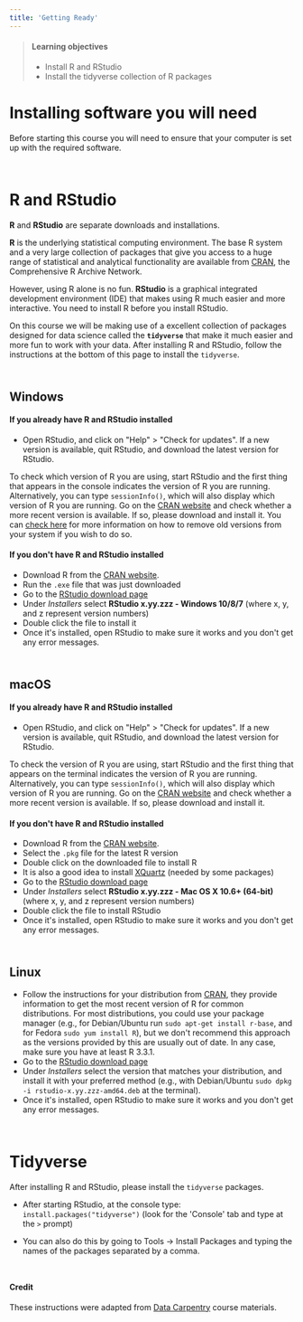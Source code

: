 ```yaml
---
title: 'Getting Ready'
---
```


> #### Learning objectives
>
> * Install R and RStudio
> * Install the tidyverse collection of R packages

# Installing software you will need

Before starting this course you will need to ensure that your computer is set
up with the required software.

<div style="line-height: 100%;"><br/></div>

# R and RStudio

**R** and **RStudio** are separate downloads and installations.

**R** is the underlying statistical computing environment. The base R system and
a very large collection of packages that give you access to a huge range of
statistical and analytical functionality are available from
[CRAN](https://cran.r-project.org), the Comprehensive R Archive Network.

However, using R alone is no fun. **RStudio** is a graphical integrated
development environment (IDE) that makes using R much easier and more
interactive. You need to install R before you install RStudio.

On this course we will be making use of a excellent collection of packages
designed for data science called the **`tidyverse`** that make it much easier
and more fun to work with your data. After installing R and RStudio, follow
the instructions at the bottom of this page to install the `tidyverse`.

<div style="line-height: 75%;"><br/></div>

## Windows

#### If you already have R and RStudio installed

* Open RStudio, and click on "Help" > "Check for updates". If a new version is
  available, quit RStudio, and download the latest version for RStudio.

To check which version of R you are using, start RStudio and the first thing
that appears in the console indicates the version of R you are running.
Alternatively, you can type `sessionInfo()`, which will also display which
version of R you are running. Go on the
[CRAN website](https://cran.r-project.org/bin/windows/base/) and check whether
a more recent version is available. If so, please download and install it. You
can [check here](https://cran.r-project.org/bin/windows/base/rw-FAQ.html#How-do-I-UNinstall-R_003f)
for more information on how to remove old versions from your system if you wish
to do so.

#### If you don't have R and RStudio installed

* Download R from the [CRAN website](https://cran.r-project.org/bin/windows/base/release.htm).
* Run the `.exe` file that was just downloaded
* Go to the [RStudio download page](https://www.rstudio.com/products/rstudio/download/#download)
* Under *Installers* select **RStudio x.yy.zzz - Windows 10/8/7** (where x, y,
and z represent version numbers)
* Double click the file to install it
* Once it's installed, open RStudio to make sure it works and you don't get any
  error messages.

<div style="line-height: 75%;"><br/></div>

## macOS

#### If you already have R and RStudio installed

* Open RStudio, and click on "Help" > "Check for updates". If a new version is
	available, quit RStudio, and download the latest version for RStudio.

To check the version of R you are using, start RStudio and the first thing that
appears on the terminal indicates the version of R you are running.
Alternatively, you can type `sessionInfo()`, which will also display which
version of R you are running. Go on the
[CRAN website](https://cran.r-project.org/bin/macosx/) and check whether a more
recent version is available. If so, please download and install it.

#### If you don't have R and RStudio installed

* Download R from
  the [CRAN website](https://cran.r-project.org/bin/macosx/).
* Select the `.pkg` file for the latest R version
* Double click on the downloaded file to install R
* It is also a good idea to install [XQuartz](https://www.xquartz.org/) (needed
  by some packages)
* Go to the [RStudio download page](https://www.rstudio.com/products/rstudio/download/#download)
* Under *Installers* select **RStudio x.yy.zzz - Mac OS X 10.6+ (64-bit)**
  (where x, y, and z represent version numbers)
* Double click the file to install RStudio
* Once it's installed, open RStudio to make sure it works and you don't get any
  error messages.

<div style="line-height: 75%;"><br/></div>

## Linux

* Follow the instructions for your distribution
  from [CRAN](https://cloud.r-project.org/bin/linux), they provide information
  to get the most recent version of R for common distributions. For most
  distributions, you could use your package manager (e.g., for Debian/Ubuntu run
  `sudo apt-get install r-base`, and for Fedora `sudo yum install R`), but we
  don't recommend this approach as the versions provided by this are
  usually out of date. In any case, make sure you have at least R 3.3.1.
* Go to the
  [RStudio download page](https://www.rstudio.com/products/rstudio/download/#download)
* Under *Installers* select the version that matches your distribution, and
  install it with your preferred method (e.g., with Debian/Ubuntu `sudo dpkg -i
  rstudio-x.yy.zzz-amd64.deb` at the terminal).
* Once it's installed, open RStudio to make sure it works and you don't get any
  error messages.

<div style="line-height: 100%;"><br/></div>

# Tidyverse

After installing R and RStudio, please install the `tidyverse` packages.

* After starting RStudio, at the console type:
  `install.packages("tidyverse")`
  (look for the 'Console' tab and type at the `>` prompt)

* You can also do this by going to Tools -> Install Packages and typing the
names of the packages separated by a comma.

<div style="line-height: 100%;"><br/></div>

#### Credit

These instructions were adapted from [Data Carpentry](https://datacarpentry.org)
course materials.
